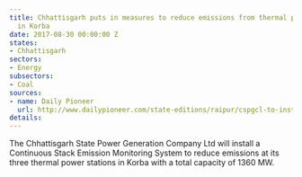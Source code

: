 ```yaml
---
title: Chhattisgarh puts in measures to reduce emissions from thermal power stations
  in Korba
date: 2017-08-30 00:00:00 Z
states:
- Chhattisgarh
sectors:
- Energy
subsectors:
- Coal
sources:
- name: Daily Pioneer
  url: http://www.dailypioneer.com/state-editions/raipur/cspgcl-to-install-emission-monitoring-system.html
details: 
---
```


The Chhattisgarh State Power Generation Company Ltd will install a Continuous Stack Emission Monitoring System to reduce emissions at its three thermal power stations in Korba with a total capacity of 1360 MW. 
